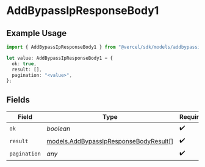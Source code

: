 # AddBypassIpResponseBody1

## Example Usage

```typescript
import { AddBypassIpResponseBody1 } from "@vercel/sdk/models/addbypassipop.js";

let value: AddBypassIpResponseBody1 = {
  ok: true,
  result: [],
  pagination: "<value>",
};
```

## Fields

| Field                                                                                | Type                                                                                 | Required                                                                             | Description                                                                          |
| ------------------------------------------------------------------------------------ | ------------------------------------------------------------------------------------ | ------------------------------------------------------------------------------------ | ------------------------------------------------------------------------------------ |
| `ok`                                                                                 | *boolean*                                                                            | :heavy_check_mark:                                                                   | N/A                                                                                  |
| `result`                                                                             | [models.AddBypassIpResponseBodyResult](../models/addbypassipresponsebodyresult.md)[] | :heavy_check_mark:                                                                   | N/A                                                                                  |
| `pagination`                                                                         | *any*                                                                                | :heavy_check_mark:                                                                   | N/A                                                                                  |
